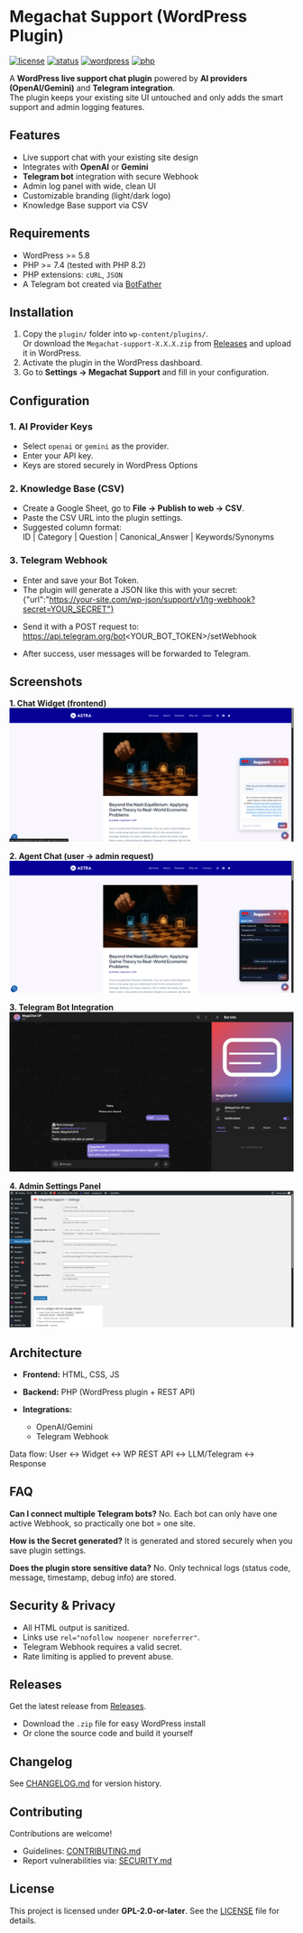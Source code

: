 # Megachat Support (WordPress Plugin)

[![license](https://img.shields.io/badge/license-GPL--2.0--or--later-blue.svg)](LICENSE)
[![status](https://img.shields.io/badge/status-stable-brightgreen.svg)]()
[![wordpress](https://img.shields.io/badge/WordPress-5.8+-blue)]()
[![php](https://img.shields.io/badge/PHP-7.4+-blue)]()

A **WordPress live support chat plugin** powered by **AI providers (OpenAI/Gemini)** and **Telegram integration**.  
The plugin keeps your existing site UI untouched and only adds the smart support and admin logging features.

## Features
- Live support chat with your existing site design
- Integrates with **OpenAI** or **Gemini**
- **Telegram bot** integration with secure Webhook
- Admin log panel with wide, clean UI
- Customizable branding (light/dark logo)
- Knowledge Base support via CSV

## Requirements
- WordPress >= 5.8  
- PHP >= 7.4 (tested with PHP 8.2)  
- PHP extensions: `cURL`, `JSON`  
- A Telegram bot created via [BotFather](https://t.me/botfather)

## Installation
1. Copy the `plugin/` folder into `wp-content/plugins/`.  
   Or download the `Megachat-support-X.X.X.zip` from [Releases](../../releases) and upload it in WordPress.  
2. Activate the plugin in the WordPress dashboard.  
3. Go to **Settings → Megachat Support** and fill in your configuration.

## Configuration

### 1. AI Provider Keys
- Select `openai` or `gemini` as the provider.  
- Enter your API key.  
- Keys are stored securely in WordPress Options

### 2. Knowledge Base (CSV)
- Create a Google Sheet, go to **File → Publish to web → CSV**.  
- Paste the CSV URL into the plugin settings.  
- Suggested column format:  
  ID | Category | Question | Canonical_Answer | Keywords/Synonyms

### 3. Telegram Webhook
- Enter and save your Bot Token.  
- The plugin will generate a JSON like this with your secret:
  {"url":"https://your-site.com/wp-json/support/v1/tg-webhook?secret=YOUR_SECRET"}

* Send it with a POST request to:
  https://api.telegram.org/bot<YOUR_BOT_TOKEN>/setWebhook

* After success, user messages will be forwarded to Telegram.

## Screenshots

**1. Chat Widget (frontend)**  
![Chat Widget](assets/chat.png)

**2. Agent Chat (user → admin request)**  
![Agent Chat](assets/agent.png)

**3. Telegram Bot Integration**  
![Telegram Bot](assets/telegram.png)

**4. Admin Settings Panel**  
![Settings Panel](assets/settings.png)

## Architecture

* **Frontend:** HTML, CSS, JS
* **Backend:** PHP (WordPress plugin + REST API)
* **Integrations:**

  * OpenAI/Gemini
  * Telegram Webhook

Data flow:
User ↔ Widget ↔ WP REST API ↔ LLM/Telegram ↔ Response

## FAQ

**Can I connect multiple Telegram bots?**
No. Each bot can only have one active Webhook, so practically one bot = one site.

**How is the Secret generated?**
It is generated and stored securely when you save plugin settings.

**Does the plugin store sensitive data?**
No. Only technical logs (status code, message, timestamp, debug info) are stored.

## Security & Privacy

* All HTML output is sanitized.
* Links use `rel="nofollow noopener noreferrer"`.
* Telegram Webhook requires a valid secret.
* Rate limiting is applied to prevent abuse.

## Releases

Get the latest release from [Releases](../../releases).

* Download the `.zip` file for easy WordPress install
* Or clone the source code and build it yourself

## Changelog

See [CHANGELOG.md](CHANGELOG.md) for version history.

## Contributing

Contributions are welcome!

* Guidelines: [CONTRIBUTING.md](CONTRIBUTING.md)
* Report vulnerabilities via: [SECURITY.md](SECURITY.md)

## License

This project is licensed under **GPL-2.0-or-later**.
See the [LICENSE](LICENSE) file for details.